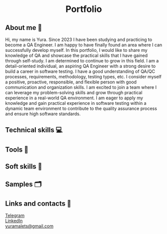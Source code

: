 ## <h1 align="center">Portfolio</h1>

## About me 👋
Hi, my name is Yura. Since 2023 I have been studying and practicing to become a QA Engineer. I am happy to have finally found an area where I can successfully develop myself. In this portfolio, I would like to share my knowledge of QA and showcase the practical skills that I have gained through self-study. I am determined to continue to grow in this field. I am a detail-oriented individual, an aspiring QA Engineer with a strong desire to build a career in software testing. I have a good understanding of QA/QC processes, requirements, methodology, testing types, etc. I consider myself a positive, proactive, responsible, and flexible person with good
communication and organization skills. I am excited to join a team where I can leverage my problem-solving skills and grow through practical experience in a real-world QA environment. I am eager to apply my knowledge and gain practical experience in software testing within a dynamic team environment to contribute to the quality assurance process and ensure high software standards.

## Technical skills 💻

## Tools  🔧

## Soft skills 👐

## Samples 🗂

## Links and contacts 🔗

<a href="https://www.t.me/yura_malets">Telegram</a><br />
<a href="https://www.linkedin.com/in/yurii-malets-14a9b8182">LinkedIn</a><br />
yuramalets@gmail.com


